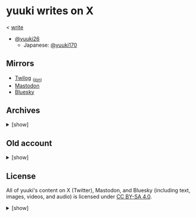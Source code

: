 # yuuki writes on X

< [write](https://github.com/yuuki7/write)

- [@yuuki26](https://x.com/i/user/1463770680491593729)
    - Japanese: [@yuuki170](https://x.com/i/user/1672629051419410435)

## Mirrors

* [Twilog](https://twilog.togetter.com/yuuki26) <sub>([jpn](https://twilog.togetter.com/yuuki170))</sub>
* [Mastodon](https://mastodon.social/@yuukikonno)
* [Bluesky](https://bsky.app/profile/yuukikonno.mastodon.social.ap.brid.gy)

## Archives

<details>
<summary>[show]</summary>

* [Archive.today](https://archive.today/https://x.com/yuuki26/status/*) ([jpn](https://archive.today/https://x.com/yuuki170/status/*))
* [Posfie](https://posfie.com/@yuuki26/p/1GwHcQz) ([jpn](https://posfie.com/@yuuki26/p/wepqH4t))
* [FC2 Blog (- Jun 2024)](https://yuuki6.blog.fc2.com/)
* [Google Drive (- 2023)](https://drive.google.com/drive/folders/1jiTbgwpmjpOghzxqSQmy_m7WAGxjszZU)

</details>

## Old account

<details>
<summary>[show]</summary>

* @yuuki___0517 (2019)
    * [Archive.today](https://archive.today/https://twitter.com/yuuki___0517/status/*)
    * [Internet Archive](https://web.archive.org/web/*/https://twitter.com/yuuki___0517/status/*)
    * [Pawoo](https://pawoo.net/@yuuki___0517)
    * [FC2 Blog](https://yuukishogi.blog.fc2.com/)

</details>

## License

All of yuuki's content on X (Twitter), Mastodon, and Bluesky (including text, images, videos, and audio) is licensed under [CC BY-SA 4.0](https://creativecommons.org/licenses/by-sa/4.0/).

<details>
<summary>[show]</summary>

https://github.com/user-attachments/assets/8920ccf0-003d-46d2-a480-da4a5431745a

https://youtu.be/b6dcrSjsA7A

</details>

